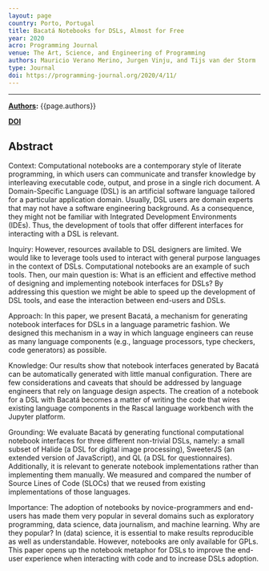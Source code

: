 ```yaml
---
layout: page
country: Porto, Portugal
title: Bacatá Notebooks for DSLs, Almost for Free
year: 2020
acro: Programming Journal
venue: The Art, Science, and Engineering of Programming
authors: Mauricio Verano Merino, Jurgen Vinju, and Tijs van der Storm
type: Journal
doi: https://programming-journal.org/2020/4/11/
---
```


---

<!-- ## {{page.title}} -->
**[Authors](#):** {{page.authors}}

**[DOI]({{page.doi}})** 

## Abstract
Context: Computational notebooks are a contemporary style of literate programming, in which users can communicate and transfer knowledge by interleaving executable code, output, and prose in a single rich document. A Domain-Specific Language (DSL) is an artificial software language tailored for a particular application domain. Usually, DSL users are domain experts that may not have a software engineering background. As a consequence, they might not be familiar with Integrated Development Environments (IDEs). Thus, the development of tools that offer different interfaces for interacting with a DSL is relevant.

Inquiry: However, resources available to DSL designers are limited. We would like to leverage tools used to interact with general purpose languages in the context of DSLs. Computational notebooks are an example of such tools. Then, our main question is: What is an efficient and effective method of designing and implementing notebook interfaces for DSLs? By addressing this question we might be able to speed up the development of DSL tools, and ease the interaction between end-users and DSLs.

Approach: In this paper, we present Bacatá, a mechanism for generating notebook interfaces for DSLs in a language parametric fashion. We designed this mechanism in a way in which language engineers can reuse as many language components (e.g., language processors, type checkers, code generators) as possible.

Knowledge: Our results show that notebook interfaces generated by Bacatá can be automatically generated with little manual configuration. There are few considerations and caveats that should be addressed by language engineers that rely on language design aspects. The creation of a notebook for a DSL with Bacatá becomes a matter of writing the code that wires existing language components in the Rascal language workbench with the Jupyter platform.

Grounding: We evaluate Bacatá by generating functional computational notebook interfaces for three different non-trivial DSLs, namely: a small subset of Halide (a DSL for digital image processing), SweeterJS (an extended version of JavaScript), and QL (a DSL for questionnaires). Additionally, it is relevant to generate notebook implementations rather than implementing them manually. We measured and compared the number of Source Lines of Code (SLOCs) that we reused from existing implementations of those languages.

Importance: The adoption of notebooks by novice-programmers and end-users has made them very popular in several domains such as exploratory programming, data science, data journalism, and machine learning. Why are they popular? In (data) science, it is essential to make results reproducible as well as understandable. However, notebooks are only available for GPLs. This paper opens up the notebook metaphor for DSLs to improve the end-user experience when interacting with code and to increase DSLs adoption.